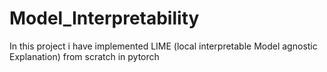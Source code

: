 # Model_Interpretability
In this project i have implemented LIME (local interpretable Model agnostic Explanation) from scratch in pytorch
